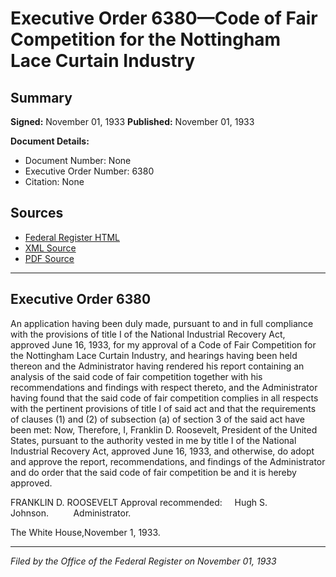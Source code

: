 # Executive Order 6380—Code of Fair Competition for the Nottingham Lace Curtain Industry

## Summary

**Signed:** November 01, 1933
**Published:** November 01, 1933

**Document Details:**
- Document Number: None
- Executive Order Number: 6380
- Citation: None

## Sources
- [Federal Register HTML](https://www.presidency.ucsb.edu/documents/executive-order-6380-code-fair-competition-for-the-nottingham-lace-curtain-industry)
- [XML Source](None)
- [PDF Source](None)

---

## Executive Order 6380

An application having been duly made, pursuant to and in full compliance with the provisions of title I of the National Industrial Recovery Act, approved June 16, 1933, for my approval of a Code of Fair Competition for the Nottingham Lace Curtain Industry, and hearings having been held thereon and the Administrator having rendered his report containing an analysis of the said code of fair competition together with his recommendations and findings with respect thereto, and the Administrator having found that the said code of fair competition complies in all respects with the pertinent provisions of title I of said act and that the requirements of clauses (1) and (2) of subsection (a) of section 3 of the said act have been met:
Now, Therefore, I, Franklin D. Roosevelt, President of the United States, pursuant to the authority vested in me by title I of the National Industrial Recovery Act, approved June 16, 1933, and otherwise, do adopt and approve the report, recommendations, and findings of the Administrator and do order that the said code of fair competition be and it is hereby approved.

FRANKLIN D. ROOSEVELT
Approval recommended:     Hugh S. Johnson.          Administrator.

The White House,November 1, 1933.

---

*Filed by the Office of the Federal Register on November 01, 1933*
